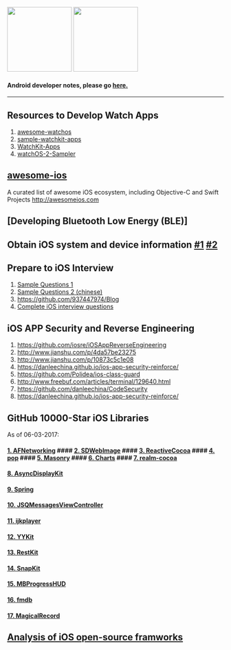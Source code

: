 <img src="https://github.com/Mylittleswift/Developer_Notes/blob/master/logo/ios_logo.jpg" width="150"> <img src="https://github.com/Mylittleswift/Developer_Notes/blob/master/logo/watchos_logo.png" width="150">

#### Android developer notes, please go [here.](https://github.com/Mylittleswift/Developer_Notes/blob/master/Android_Notes.md)
------------------------------------------------------------------------------------------------------------------------------

## Resources to Develop Watch Apps
1. [awesome-watchos](https://github.com/yenchenlin/awesome-watchos)
2. [sample-watchkit-apps](https://github.com/sanketfirodiya/sample-watchkit-apps)
3. [WatchKit-Apps](https://github.com/kostiakoval/WatchKit-Apps)
4. [watchOS-2-Sampler](https://github.com/shu223/watchOS-2-Sampler)


## [awesome-ios](https://github.com/vsouza/awesome-ios)
A curated list of awesome iOS ecosystem, including Objective-C and Swift Projects http://awesomeios.com


## [Developing Bluetooth Low Energy (BLE)]


## Obtain iOS system and device information [#1](https://github.com/Shmoopi/iOS-System-Services) [#2](https://github.com/liuzhongning/NNDeviceInformation)


## Prepare to iOS Interview
1. [Sample Questions 1](https://github.com/Mylittleswift/Andriod-iOS-Blogs/blob/master/topics/ios-interview.md)
2. [Sample Questions 2 (chinese)](https://github.com/Mylittleswift/Andriod-iOS-Blogs/blob/master/topics/iOS-interview(chinese).md)
3. <https://github.com/937447974/Blog>
4. [Complete iOS interview questions](https://github.com/Mylittleswift/Developer_Notes/blob/master/topics/iOS%20interview.pdf)

## iOS APP Security and Reverse Engineering
1. <https://github.com/iosre/iOSAppReverseEngineering>
2. <http://www.jianshu.com/p/4da57be23275>
3. <http://www.jianshu.com/p/10873c5c1e08>
4. <https://danleechina.github.io/ios-app-security-reinforce/>
5. <https://github.com/Polidea/ios-class-guard>
6. <http://www.freebuf.com/articles/terminal/129640.html>
7. <https://github.com/danleechina/CodeSecurity>
8. <https://danleechina.github.io/ios-app-security-reinforce/>


## GitHub 10000-Star iOS Libraries
As of 06-03-2017:
#### [1. AFNetworking](https://github.com/AFNetworking/AFNetworking) #### [2. SDWebImage](https://github.com/rs/SDWebImage) #### [3. ReactiveCocoa](https://github.com/ReactiveCocoa/ReactiveCocoa) #### [4. pop](https://github.com/facebook/pop) #### [5. Masonry](https://github.com/SnapKit/Masonry) #### [6. Charts](https://github.com/danielgindi/Charts) #### [7. realm-cocoa](https://github.com/realm/realm-cocoa)
#### [8. AsyncDisplayKit](https://github.com/facebookarchive/AsyncDisplayKit)
#### [9. Spring](https://github.com/MengTo/Spring)
#### [10. JSQMessagesViewController](https://github.com/jessesquires/JSQMessagesViewController)
#### [11. ijkplayer](https://github.com/Bilibili/ijkplayer)
#### [12. YYKit](https://github.com/ibireme/YYKit)
#### [13. RestKit](https://github.com/RestKit/RestKit)
#### [14. SnapKit](https://github.com/SnapKit/SnapKit)
#### [15. MBProgressHUD](https://github.com/jdg/MBProgressHUD)
#### [16. fmdb](https://github.com/ccgus/fmdb)
#### [17. MagicalRecord](https://github.com/magicalpanda/MagicalRecord)

## [Analysis of iOS open-source framworks](https://github.com/Draveness/Analyze/blob/master/README.md)
